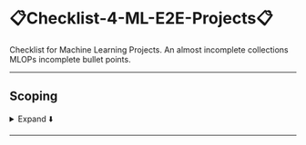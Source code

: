 #  📋Checklist-4-ML-E2E-Projects📋
Checklist for Machine Learning Projects. An almost incomplete collections MLOPs incomplete bullet points.
***

## Scoping
<details>
<summary>Expand ⬇️</summary>
<br>
-  ✅ What is the project main objective?
-  ✅ Which part of the main objective a ML is addressing?
-  ✅ Establish a baseline against which your ML will be considered an improvement
-  ✅ Are there any solutions not based on a ML model?
-  ✅ Chose: KPIs	
-  ✅ Monitor your project's objective idea. If this changes then we have something called **concept drift**
</details>

***
